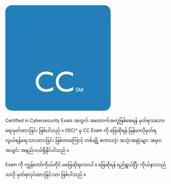 <div align="center">
</div>
<img alt="Demo" src="/Home.jpg" />
<br/>

Certified in Cybersecurity Exam ‌အတွက် အထောက်အကူဖြစ်စေရန် မှတ်စုသ‌ဘော ရေးမှတ်ထားခြင်း ဖြစ်ပါသည် ။ (ISC)² မှ CC Exam ကို ဖြေဆိုရန် မြန်မာလိုမှတ်ရ လွယ်ရန်ရေးသားထားခြင်း ဖြစ်တာကြောင့် တစ်ချို့ စကားလုံး အသုံးအနှုံးများ အမှားအယွင်း အနည်းငယ်ရှိနိုင်ပါသည် ။ 

Exam ကို ကျွန်တော်ကိုယ်တိုင် မဖြေဆိုရသေးပါ ။ ဖြေ‌ဆိုရန် ရည်ရွယ်ပြီး ကိုယ်နားလည်သလို မှတ်စုလုပ်ထားခြင်းသာ ဖြစ်ပါသည် ။
